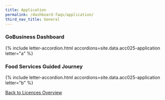 ```yaml
---
title: Application
permalink: /dashboard-faqs/application/
third_nav_title: General
---
```


### GoBusiness Dashboard

{% include letter-accordion.html accordions=site.data.acc025-application letter="a" %}

### Food Services Guided Journey

{% include letter-accordion.html accordions=site.data.acc025-application letter="b" %}

[Back to Licences Overview](/licences/)